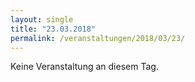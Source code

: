 ```yaml
---
layout: single
title: "23.03.2018"
permalink: /veranstaltungen/2018/03/23/
---
```


Keine Veranstaltung an diesem Tag.
